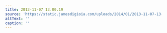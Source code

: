 ```yaml
---
title: 2013-11-07 13.00.19
source: 'https://static.jamesdigioia.com/uploads/2014/01/2013-11-07-13-00-19-scaled.jpg'
altText: ''
caption: ''
---
```


